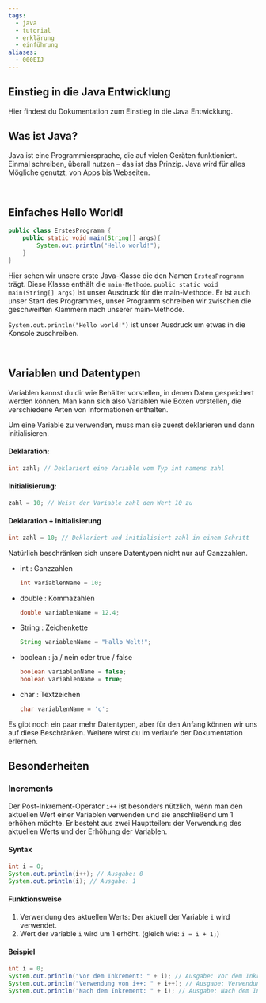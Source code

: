 ```yaml
---
tags:
  - java
  - tutorial
  - erklärung
  - einführung
aliases:
  - 000EIJ
---
```

## Einstieg in die Java Entwicklung
Hier findest du Dokumentation zum Einstieg in die Java Entwicklung.

## Was ist Java?
Java ist eine Programmiersprache, die auf vielen Geräten funktioniert. Einmal schreiben, überall nutzen – das ist das Prinzip. Java wird für alles Mögliche genutzt, von Apps bis Webseiten.

<br/>

## Einfaches Hello World!
```java
public class ErstesProgramm {
	public static void main(String[] args){
		System.out.println("Hello world!");
	}
}
```

Hier sehen wir unsere erste Java-Klasse die den Namen ``ErstesProgramm`` trägt. Diese Klasse enthält die ``main-Methode``. 
``public static void main(String[] args)`` ist unser Ausdruck für die main-Methode. Er ist auch unser Start des Programmes, unser Programm schreiben wir zwischen die geschweiften Klammern nach unserer main-Methode. 

``System.out.println("Hello world!")`` ist unser Ausdruck um etwas in die Konsole zuschreiben.

<br/>

## Variablen und Datentypen
Variablen kannst du dir wie Behälter vorstellen, in denen Daten gespeichert werden können. Man kann sich also Variablen wie Boxen vorstellen, die verschiedene Arten von Informationen enthalten. 

Um eine Variable zu verwenden, muss man sie zuerst deklarieren und dann initialisieren.

#### Deklaration:
```Java
int zahl; // Deklariert eine Variable vom Typ int namens zahl
```
#### Initialisierung:
```Java
zahl = 10; // Weist der Variable zahl den Wert 10 zu
```
#### Deklaration + Initialisierung
```Java
int zahl = 10; // Deklariert und initialisiert zahl in einem Schritt
```

Natürlich beschränken sich unsere Datentypen nicht nur auf Ganzzahlen. 
* int : Ganzzahlen
	```java 
	int variablenName = 10;
	```
* double : Kommazahlen
	```java
	double variablenName = 12.4;
	```
* String : Zeichenkette
	```java
	String variablenName = "Hallo Welt!";
	```
* boolean : ja / nein oder true / false
	```java
	boolean variablenName = false;
	boolean variablenName = true;
	```
* char : Textzeichen
	```java
	char variablenName = 'c';
	```
	
Es gibt noch ein paar mehr Datentypen, aber für den Anfang können wir uns auf diese Beschränken. Weitere wirst du im verlaufe der Dokumentation erlernen.

## Besonderheiten
### Increments
Der Post-Inkrement-Operator ``i++`` ist besonders nützlich, wenn man den aktuellen Wert einer Variablen verwenden und sie anschließend um 1 erhöhen möchte. Er besteht aus zwei Hauptteilen: der Verwendung des aktuellen Werts und der Erhöhung der Variablen.

#### Syntax
```java
int i = 0;
System.out.println(i++); // Ausgabe: 0
System.out.println(i); // Ausgabe: 1
```

#### Funktionsweise
1. Verwendung des aktuellen Werts: Der aktuell der Variable ``i`` wird verwendet.
2. Wert der variable ``i`` wird um 1 erhöht. (gleich wie: ``i = i + 1;``)

#### Beispiel
```java
int i = 0;
System.out.println("Vor dem Inkrement: " + i); // Ausgabe: Vor dem Inkrement: 0
System.out.println("Verwendung von i++: " + i++); // Ausgabe: Verwendung von i++: 0
System.out.println("Nach dem Inkrement: " + i); // Ausgabe: Nach dem Inkrement: 1
```